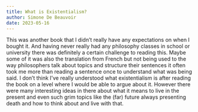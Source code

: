 ```yaml
---
title: What is Existentialism?
author: Simone De Beauvoir
date: 2023-05-16
---
```


This was another book that I didn’t really have any expectations on when I
bought it. And having never really had any philosophy classes in school or
university there was definitely a certain challenge to reading this. Maybe some
of it was also the translation from French but not being used to the way
philosophers talk about topics and structure their sentences it often took me
more than reading a sentence once to understand what was being said. I don’t
think I’ve really understood what existentialism is after reading the book on a
level where I would be able to argue about it. However there were many
interesting ideas in there about what it means to live in the present and even
such grim topics like the (far) future always presenting death and how to think
about and live with that.
